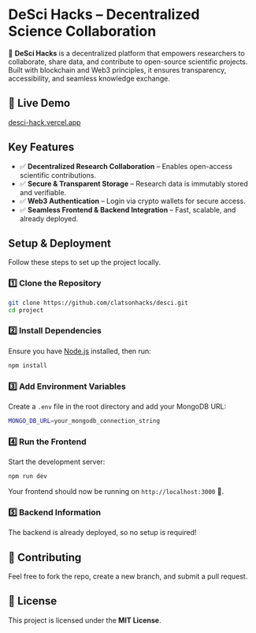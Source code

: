# DeSci Hacks – Decentralized Science Collaboration

🔬 **DeSci Hacks** is a decentralized platform that empowers researchers to collaborate, share data, and contribute to open-source scientific projects. Built with blockchain and Web3 principles, it ensures transparency, accessibility, and seamless knowledge exchange.

## 🚀 Live Demo

[desci-hack.vercel.app](https://desci-hack.vercel.app)

## Key Features

- ✅ **Decentralized Research Collaboration** – Enables open-access scientific contributions.
- ✅ **Secure & Transparent Storage** – Research data is immutably stored and verifiable.
- ✅ **Web3 Authentication** – Login via crypto wallets for secure access.
- ✅ **Seamless Frontend & Backend Integration** – Fast, scalable, and already deployed.

## Setup & Deployment

Follow these steps to set up the project locally.

### 1️⃣ Clone the Repository
```sh
git clone https://github.com/clatsonhacks/desci.git
cd project
```

### 2️⃣ Install Dependencies
Ensure you have [Node.js](https://nodejs.org/) installed, then run:
```sh
npm install
```

### 3️⃣ Add Environment Variables
Create a `.env` file in the root directory and add your MongoDB URL:
```sh
MONGO_DB_URL=your_mongodb_connection_string
```

### 4️⃣ Run the Frontend
Start the development server:
```sh
npm run dev
```
Your frontend should now be running on `http://localhost:3000` 🎉.

### 5️⃣ Backend Information
The backend is already deployed, so no setup is required!

## 🤝 Contributing
Feel free to fork the repo, create a new branch, and submit a pull request.

## 📜 License
This project is licensed under the **MIT License**.
